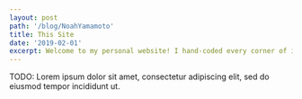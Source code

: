 ```yaml
---
layout: post
path: '/blog/NoahYamamoto'
title: This Site
date: '2019-02-01'
excerpt: Welcome to my personal website! I hand-coded every corner of it using Gatsbyjs and React but with no extraneous dependencies! Built to be super fast and pleasant to use, there's a ton of fun features.
---
```


TODO: Lorem ipsum dolor sit amet, consectetur adipiscing elit, sed do eiusmod tempor incididunt ut.